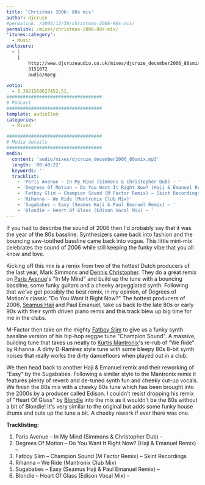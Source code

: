 ```yaml
---
title: 'Christmas 2006: 80s mix'
author: djcruze
#permalink: /2006/12/30/christmas-2006-80s-mix/
permalink: /mixes/christmas-2006-80s-mix/
'itunes:category':
  - Music
enclosure:
  - |
    |
        http://www.djcruzeaudio.co.uk/mixes/djcruze_december2006_80smix.mp3
        3151872
        audio/mpeg

votio:
  - 8.3921568627452,51,
###################################
# Podcast
###################################
template: audioItem
categories:
  - Mixes

###################################
# Media details
###################################
media:
  content: 'audio/mixes/djcruze_december2006_80smix.mp3'
  length: '00:40:22'
  keywords: ''
  tracklist:
    - 'Paris Avenue – In My Mind (Simmons & Christopher Dub) – '
    - 'Degrees Of Motion – Do You Want It Right Now? (Haji & Emanuel Remix) – '
    - 'Fatboy Slim – Champion Sound (M Factor Remix) – Skint Recordings'
    - 'Rihanna – We Ride (Mantronix Club Mix)'
    - 'Sugababes – Easy (Seamus Haji & Paul Emanuel Remix) – '
    - 'Blondie – Heart Of Glass (Edison Vocal Mix) – '
---
```


If you had to describe the sound of 2006 then I'd probably say that it was the year of the 80s bassline. Synthesizers came back into fashion and the bouncing saw-toothed bassline came back into vogue. This little mini-mix celebrates the sound of 2006 while still keeping the funky vibe that you all know and love.

Kicking off this mix is a remix from two of the hottest Dutch producers of the last year, Mark Simmons and [Dennis Christopher][1]. They do a great remix on [Paris Avenue][2]'s "In My Mind" and build up the tune with a bouncing bassline, some funky guitars and a cheeky arpeggiated synth. Following that we've got possibly the best remix, in my opinion, of Degrees of Motion's classic "Do You Want It Right Now?" The hottest producers of 2006, [Seamus Haji][3] and Paul Emanuel, take us back to the late 80s or early 90s with their synth driven piano remix and this track blew up big time for me in the clubs.

M-Factor then take on the mighty [Fatboy Slim][4] to give us a funky synth bassline version of his hip-hop reggae tune "Champion Sound". A massive, building tune that takes us neatly to [Kurtis Mantronix][5]'s re-rub of "We Ride" by Rihanna. A dirty D-Ramirez style tune with some bleepy 80s 8-bit synth noises that really works the dirty dancefloors when played out in a club.

We then head back to another Haji & Emanuel remix and their reworking of "Easy" by the Sugababes. Following a similar style to the Mantronix remix it features plenty of reverb and de-tuned synth fun and cheeky cut-up vocals. We finish the 80s mix with a cheeky 80s tune which has been brought into the 2000s by a producer called Edison. I couldn't resist dropping his remix of "Heart Of Glass" by [Blondie][6] into the mix as it wouldn't be the 80s without a bit of Blondie! It's very similar to the original but adds some funky house drums and cuts up the tune a bit. A cheeky rework if ever there was one.

**Tracklisting:**

1. Paris Avenue – In My Mind (Simmons & Christopher Dub) –
2. Degrees Of Motion – Do You Want It Right Now? (Haji & Emanuel Remix) –
3. Fatboy Slim – Champion Sound (M Factor Remix) – Skint Recordings
4. Rihanna – We Ride (Mantronix Club Mix)
5. Sugababes – Easy (Seamus Haji & Paul Emanuel Remix) –
6. Blondie – Heart Of Glass (Edison Vocal Mix) –

<div style="clear:both;">
</div>

[1]: http://www.dennischristopher.com/
[2]: http://www.parisavenue.be/
[3]: http://www.biglovemusic.co.uk/
[4]: http://www.fatboyslim.net/
[5]: http://www.discogs.com/artist/Mantronix
[6]: http://www.blondie.net/
